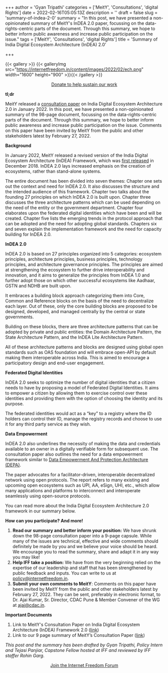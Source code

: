 +++
author = 'Gyan Tripathi'
categories = ['MeitY', 'Consultations', 'digital Rights']
date = 2022-02-16T05:05:13Z
description = ''
draft = false
slug = 'summary-of-indea-2-0'
summary = "In this post, we have presented a non-opinionated summary of MeitY's InDEA 2.0 paper, focussing on the data-rights-centric parts of the document. Through this summary, we hope to better inform public awareness and increase public participation on the issue."
tags = ['MeitY', 'Consultations', 'digital Rights']
title = 'Summary of India Digital Ecosystem Architecture (InDEA) 2.0'

+++


{{< gallery >}}
{{< galleryImg  src="https://internetfreedom.in/content/images/2022/02/ech.png" width="1600" height="900" >}}{{< /gallery >}}

<div style="text-align:center;">
    <a href="https://internetfreedom.in/donate/" class="button">Donate to help sustain our work</a>
</div>

**tl;dr**

MeitY released a [consultation paper](https://www.meity.gov.in/writereaddata/files/InDEA%202_0%20Report%20Draft%20V6%2024%20Jan%2022_Rev.pdf) on India Digital Ecosystem Architecture 2.0 in January 2022. In this post, we have presented a non-opinionated summary of the 98-page document, focussing on the data-rights-centric parts of the document. Through this summary, we hope to better inform public awareness and increase public participation on the issue. Comments on this paper have been invited by MeitY from the public and other stakeholders latest by February 27, 2022.

**Background**

In January 2022, MeitY released a revised version of the India Digital Ecosystem Architecture (InDEA) Framework, which was [first released](https://www.meity.gov.in/writereaddata/files/IndEA_Framework_1.0.pdf) in December 2018. InDEA 2.0 lays increased emphasis on the creation of ecosystems, rather than stand-alone systems.

The entire document has been divided into seven themes: Chapter one sets out the context and need for InDEA 2.0. It also discusses the structure and the intended audience of this framework. Chapter two talks about the founding 27 principles on which InDEA 2.0 is built upon. Chapter three discusses the three architecture patterns which can be used depending on the need of the entity or the government department. Chapter four elaborates upon the federated digital identities which have been and will be created. Chapter five lists the emerging trends in the protocol approach that can be adopted and the need for adopting global standards. Chapters six and seven explain the implementation framework and the need for capacity building for InDEA 2.0.

**InDEA 2.0**

InDEA 2.0 is based on 27 principles organized into 5 categories: ecosystem principles, architecture principles, business principles, technology principles, and architecture governance principles. The principles are aimed at strengthening the ecosystem to further drive interoperability and innovation, and it aims to generalize the principles from InDEA 1.0 and further adopt those on which other successful ecosystems like Aadhaar, GSTN and NDHB are built upon.

It embraces a building block approach categorizing them into Core, Common and Reference blocks on the basis of the need to decentralize each layer. Out of these, only the core building blocks are proposed to be designed, developed, and managed centrally by the central or state governments.

Building on these blocks, there are three architecture patterns that can be adopted by private and public entities: the Domain Architecture Pattern, the State Architecture Pattern, and the InDEA Lite Architecture Pattern.

All of these architecture patterns and blocks are designed using global open standards such as OAS foundation and will embrace open-API by default making them interoperable across India. This is aimed to encourage a participatory design and end-user engagement.

**Federated Digital Identities**

InDEA 2.0 seeks to optimize the number of digital identities that a citizen needs to have by proposing a model of Federated Digital Identities. It aims to empower a citizen by allowing them to exercise control over these identities and providing them with the option of choosing the identity and its purpose.

The federated identities would act as a “key” to a registry where the ID holders can control their ID, manage the registry records and choose to use it for any third party service as they wish.

**Data Empowerment**

InDEA 2.0 also underlines the necessity of making the data and credentials available to an owner in a digitally verifiable form for subsequent use. The consultation paper also outlines the need for a data empowerment framework similar to [Data Empowerment And Protection Architecture (DEPA)](https://www.niti.gov.in/sites/default/files/2020-09/DEPA-Book.pdf).

The paper advocates for a facilitator-driven, interoperable decentralized network using open protocols. The report refers to many existing and upcoming open ecosystems such as UPI, AA, eSign, UHI, etc., which allow many applications and platforms to interconnect and interoperate seamlessly using open-source protocols.

You can read more about the India Digital Ecosystem Architecture 2.0 framework in our summary below.

**How can you participate? And more!**

1. **Read our summary and better inform your position:** We have shrunk down the 98-page consultation paper into a 9-page capsule. While many of the issues are technical, effective and wide comments should definitely be made by you and we believe your voice should be heard. We encourage you to read the summary, share and adapt it in any way you may like!
2. **Help IFF take a position:** We have from the very beginning relied on the expertise of our leadership and staff that has been strengthened by public feedback and inputs. You can write to us at [policy@internetfreedom.in](mailto:policy@internetfreedom.in).
3. **Submit your own comments to MeitY**: Comments on this paper have been invited by MeitY from the public and other stakeholders latest by February 27, 2022. They can be sent, preferably in electronic format, to Dr. Ajai Kumar, Sr. Director, CDAC Pune & Member Convener of the WG at [ajai@cdac.in](mailto:ajai@cdac.in).

**Important Documents**

1. Link to MeitY's Consultation Paper on India Digital Ecosystem Architecture (InDEA) Framework 2.0 ([link](https://www.meity.gov.in/writereaddata/files/InDEA%202_0%20Report%20Draft%20V6%2024%20Jan%2022_Rev.pdf))
2. Link to our 9 page summary of MeitY’s Consultation Paper ([link](https://docs.google.com/document/d/10eAPTRZauOjoLSHBt1uOssbibrM1uEeEStBdYDfcqL0/edit?usp=sharing))

_This post and the summary has been drafted by Gyan Tripathi, Policy Intern and Tejasi Panjiar, Capstone Fellow hosted at IFF and reviewed by IFF staffer Rohin Garg._

<div style="text-align:center;">
    <a href="https://forum.internetfreedom.in/" class="button">Join the Internet Freedom Forum</a>
</div>



